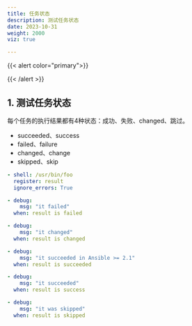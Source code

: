 ```yaml
---
title: 任务状态
description: 测试任务状态
date: 2023-10-31
weight: 2000
viz: true

---
```

<style>
th, td {
  border: 1px solid rgb(190, 190, 190);
}
</style>


{{< alert  color="primary">}}

{{< /alert >}}


## 1. 测试任务状态

每个任务的执行结果都有4种状态：成功、失败、changed、跳过。

- succeeded、success
- failed、failure
- changed、change
- skipped、skip




```yaml
- shell: /usr/bin/foo
  register: result
  ignore_errors: True

- debug:
    msg: "it failed"
  when: result is failed

- debug:
    msg: "it changed"
  when: result is changed

- debug:
    msg: "it succeeded in Ansible >= 2.1"
  when: result is succeeded

- debug:
    msg: "it succeeded"
  when: result is success

- debug:
    msg: "it was skipped"
  when: result is skipped
```






